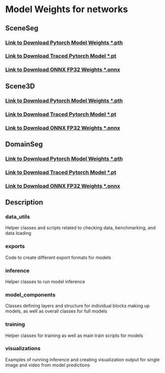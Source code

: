 # Model Weights for networks

## SceneSeg
### [Link to Download Pytorch Model Weights *.pth](https://drive.google.com/file/d/1vCZMdtd8ZbSyHn1LCZrbNKMK7PQvJHxj/view?usp=sharing)
### [Link to Download Traced Pytorch Model *.pt](https://drive.google.com/file/d/1G2pKrjEGLGY1ouQdNPh11N-5LlmDI7ES/view?usp=drive_link)
### [Link to Download ONNX FP32 Weights *.onnx](https://drive.google.com/file/d/1l-dniunvYyFKvLD7k16Png3AsVTuMl9f/view?usp=drive_link)

## Scene3D
### [Link to Download Pytorch Model Weights *.pth](https://drive.google.com/file/d/1MrKhfEkR0fVJt-SdZEc0QwjwVDumPf7B/view?usp=sharing)
### [Link to Download Traced Pytorch Model *.pt](https://drive.google.com/file/d/1-LO3j2YCvwxeNLzyLrnzEwalTrYUZgK0/view?usp=drive_link)
### [Link to Download ONNX FP32 Weights *.onnx](https://drive.google.com/file/d/19gMPt_1z4eujo4jm5XKuH-8eafh-wJC6/view?usp=drive_link)

## DomainSeg
### [Link to Download Pytorch Model Weights *.pth](https://drive.google.com/file/d/1sYa2ltivJZEWMsTFZXAOaHK--Ovnadu2/view?usp=drive_link)
### [Link to Download Traced Pytorch Model *.pt](https://drive.google.com/file/d/12fLHpx3IZDglRJaDZT9kMhsV-f6ZTyks/view?usp=drive_link)
### [Link to Download ONNX FP32 Weights *.onnx](https://drive.google.com/file/d/1zCworKw4aQ9_hDBkHfj1-sXitAAebl5Y/view?usp=drive_link)

## Description

### data_utils
Helper classes and scripts related to checking data, benchmarking, and data loading

### exports
Code to create different export formats for models

### inference
Helper classes to run model inference

### model_components
Classes defining layers and structure for individual blocks making up models, as well as overall classes for full models

### training
Helper classes for training as well as main train scripts for models

### visualizations
Examples of running inference and creating visualization output for single image and video from model predictions


